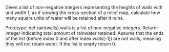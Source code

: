 Given a list of non-negative integers representing the heights of walls with unit width 1, as if viewing the cross-section of a relief map, calculate how many square units of water will be retained after it rains.

Prototype: def rain(walls) walls is a list of non-negative integers. Return: Integer indicating total amount of rainwater retained. Assume that the ends of the list (before index 0 and after index walls[-1]) are not walls, meaning they will not retain water. If the list is empty return 0.
